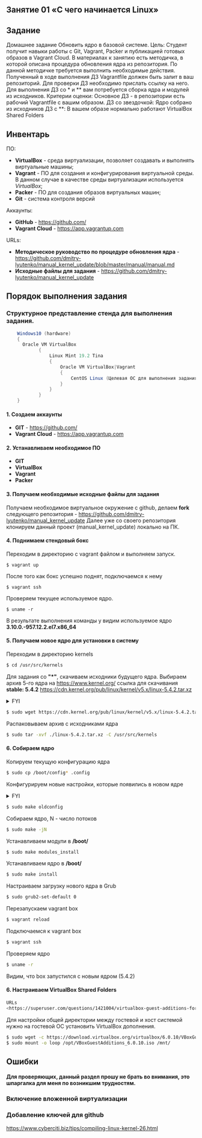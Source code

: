 ## Занятие 01 «С чего начинается Linux»
## Задание
Домашнее задание
Обновить ядро в базовой системе.
Цель: Студент получит навыки работы с Git, Vagrant, Packer и публикацией готовых образов в Vagrant Cloud.
В материалах к занятию есть методичка, в которой описана процедура обновления ядра из репозитория. По данной методичке требуется выполнить необходимые действия. Полученный в ходе выполнения ДЗ Vagrantfile должен быть залит в ваш репозиторий. Для проверки ДЗ необходимо прислать ссылку на него.
Для выполнения ДЗ со * и ** вам потребуется сборка ядра и модулей из исходников.
Критерии оценки: Основное ДЗ - в репозитории есть рабочий Vagrantfile с вашим образом.
ДЗ со звездочкой: Ядро собрано из исходников
ДЗ с **: В вашем образе нормально работают VirtualBox Shared Folders
## Инвентарь

ПО:
- **VirtualBox** - среда виртуализации, позволяет создавать и выполнять виртуальные машины;
- **Vagrant** - ПО для создания и конфигурирования виртуальной среды. В данном случае в качестве среды виртуализации используется *VirtualBox*;
- **Packer** - ПО для создания образов виртуальных машин;
- **Git** - система контроля версий

Аккаунты:
- **GitHub** - https://github.com/
- **Vagrant Cloud** - https://app.vagrantup.com

URLs:
- **Методическое руководство по процедуре обновления ядра** - https://github.com/dmitry-lyutenko/manual_kernel_update/blob/master/manual/manual.md
- **Исходные файлы для задания** - https://github.com/dmitry-lyutenko/manual_kernel_update
## Порядок выполнения задания
### Структурное представление стенда для выполнения задания.
```java
    Windows10 (hardware)
    {
      Oracle VM VirtualBox
            {
                Linux Mint 19.2 Tina
                {
                    Oracle VM VirtualBox|Vagrant
                    {
                        CentOS Linux (Целевая ОС для выполнения задания)
                    }
                }
            }
    }
```
#### 1. Создаем аккаунты
* **GIT** - https://github.com/
* **Vagrant Cloud** - https://app.vagrantup.com
#### 2. Устанавливаем необходимое ПО
* **GIT**
* **VirtualBox**
* **Vagrant**
* **Packer**
#### 3. Получаем необходимые исходные файлы для задания
Получаем необходимое виртуальное окружение с github, делаем **fork** следующего репозитория - https://github.com/dmitry-lyutenko/manual_kernel_update
Далее уже со своего репозитория клонируем данный проект (manual_kernel_update) локально на ПК.
#### 4. Поднимаем стендовый бокс
Переходим в директорию с vagrant файлом и выполняем запуск.

    $ vagrant up
После того как бокс успешно поднят, подключаемся к нему

    $ vagrant ssh
Проверяем текущее используемое ядро.

    $ uname -r
В результате выполнения команды у видим используемое ядро
**3.10.0.-957.12.2.el7.x86_64**
#### 5. Получаем новое ядро для установки в систему
Переходим в директорию kernels
```bash
$ cd /usr/src/kernels
```
Для задания со **"\*"**, скачиваем исходники будущего ядра.
Выбираем архив 5-го ядра на https://www.kernel.org/ 
ссылка для скачивания **stable:  5.4.2** https://cdn.kernel.org/pub/linux/kernel/v5.x/linux-5.4.2.tar.xz
<details>
  <summary>FYI</summary>
Установка Wget
    
```bash
$ sudo yum install wget
```
</details>

```bash
$ sudo wget https://cdn.kernel.org/pub/linux/kernel/v5.x/linux-5.4.2.tar.xz
```
Распаковываем архив с исходниками ядра

```bash
$ sudo tar -xvf ./linux-5.4.2.tar.xz -C /usr/src/kernels
```
#### 6. Собираем ядро
Копируем текущую конфигурацию ядра
```bash
$ sudo cp /boot/config* .config
```
Конфигурируем новые настройки, которые появились в новом ядре
<details>
  <summary>FYI</summary>
Понадобиться установить :
    
```bash
$ sudo yum install -y ncurses-devel make gcc bc bison flex elfutils-libelf-devel openssl-devel
```
</details>

```bash
$ sudo make oldconfig 
```
Собираем ядро, N - число потоков
```bash
$ sudo make -jN
```
Устанавливаем модули в **/boot/**
```bash
$ sudo make modules_install
```
Устанавливаем ядро в **/boot/**
```bash
$ sudo make install
```
Настраиваем загрузку нового ядра в Grub
```bash
$ sudo grub2-set-default 0
```
Перезапускаем vagrant box
```bash
$ vagrant reload
```
Подключаемся к vagrant box
```bash
$ vagrant ssh
```
Проверяем ядро
```bash
$ uname -r
```
Видим, что box запустился с новым ядром (5.4.2)
#### 6. Настраиваем VirtualBox Shared Folders
```bash
URLs
<https://superuser.com/questions/1421004/virtualbox-guest-additions-for-linux-guest-with-kernel-5-0-5>
```
Для настройки общей директории между гостевой и хост системой нужно на гостевой ОС установить VirtualBox дополнения.

```bash
$ sudo wget -c https://download.virtualbox.org/virtualbox/6.0.10/VBoxGuestAdditions_6.0.10.iso  -O /opt/VBoxGuestAdditions_6.0.10.iso
$ sudo mount -o loop /opt/VBoxGuestAdditions_6.0.10.iso /mnt/
```



## Ошибки
#### Для проверяющих, данный раздел прошу не брать во внимания, это шпаргалка для меня по возникшим трудностям.
### Включение вложенной виртуализации
### Добавление ключей для github

<https://www.cyberciti.biz/tips/compiling-linux-kernel-26.html>
